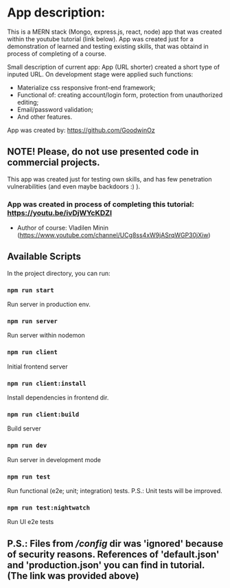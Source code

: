 # App description:

This is a MERN stack (Mongo, express.js, react, node) app that was created within the youtube tutorial (link below). App was created just for a demonstration of learned and testing existing skills,  that was obtaind in process of completing of a course.

Small description of current app: App (URL shorter) created a short type of inputed URL. On development stage were applied such functions:

- Materialize css responsive front-end framework;
- Functional of: creating account/login form, protection from unauthorized editing;
- Email/password validation;
- And other features.

App was created by: https://github.com/GoodwinOz

## **NOTE! Please, do not use presented code in commercial projects.**

This app was created just for testing own skills, and has few penetration vulnerabilities (and even maybe backdoors :) ).

### App was created in process of completing this tutorial: https://youtu.be/ivDjWYcKDZI

- Author of course: Vladilen Minin (https://www.youtube.com/channel/UCg8ss4xW9jASrqWGP30jXiw)

## Available Scripts

In the project directory, you can run:

### `npm run start`

Run server in production env.

### `npm run server`

Run server within nodemon

### `npm run client`

Initial frontend server

### `npm run client:install`

Install dependencies in frontend dir.

### `npm run client:build`

Build server

### `npm run dev`

Run server in development mode

### `npm run test`

Run functional (e2e; unit; integration) tests. P.S.: Unit tests will be improved.

### `npm run test:nightwatch`

Run UI e2e tests

## **P.S.: Files from */config* dir was 'ignored' because of security reasons. References of 'default.json' and 'production.json' you can find in tutorial. (The link was provided above)**
